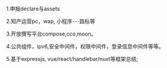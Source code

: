 1.申报declare与assets



2.知产运营pc，wap, 小程序---路标等



3.开放撰写平台compose,cco,moon。




4.公共组件，ipv6,安全中间件，权限中间件，登录信息中间件等等。



5.基于expressjs, vue/react/handlebar/nuxt等框架总结;